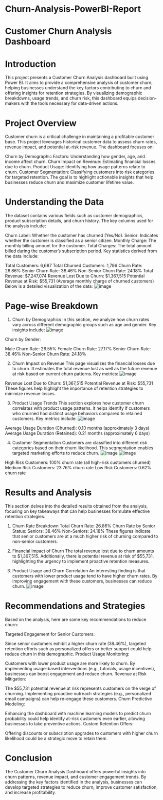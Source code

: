 # Churn-Analysis-PowerBI-Report
# Customer Churn Analysis Dashboard
# Introduction
This project presents a Customer Churn Analysis dashboard built using Power BI. It aims to provide a comprehensive analysis of customer churn, helping businesses understand the key factors contributing to churn and offering insights for retention strategies. By visualizing demographic breakdowns, usage trends, and churn risk, this dashboard equips decision-makers with the tools necessary for data-driven actions.

# Project Overview
Customer churn is a critical challenge in maintaining a profitable customer base. This project leverages historical customer data to assess churn rates, revenue impact, and potential at-risk revenue. The dashboard focuses on:

Churn by Demographic Factors: Understanding how gender, age, and income affect churn.
Churn Impact on Revenue: Estimating financial losses due to churn.
Product Usage: Identifying how usage patterns relate to churn.
Customer Segmentation: Classifying customers into risk categories for targeted retention.
The goal is to highlight actionable insights that help businesses reduce churn and maximize customer lifetime value.

# Understanding the Data
The dataset contains various fields such as customer demographics, product subscription details, and churn history. The key columns used for the analysis include:

Churn Label: Whether the customer has churned (Yes/No).
Senior: Indicates whether the customer is classified as a senior citizen.
Monthly Charge: The monthly billing amount for the customer.
Total Charges: The total amount billed during the customer’s subscription period.
Key statistics derived from the data include:

Total Customers: 6,687
Total Churned Customers: 1,796
Churn Rate: 26.86%
Senior Churn Rate: 38.46%
Non-Senior Churn Rate: 24.18%
Total Revenue: $7,247,074
Revenue Lost Due to Churn: $1,367,515
Potential Revenue at Risk: $55,731 (Average monthly charge of churned customers)
Below is a detailed visualization of the data:
![image](https://github.com/Niteesh-Nigam/Churn-Analysis-PowerBI-Report/blob/main/images/Page2.jpg)


# Page-wise Breakdown
1. Churn by Demographics
In this section, we analyze how churn rates vary across different demographic groups such as age and gender. Key insights include:
![image](https://github.com/Niteesh-Nigam/Churn-Analysis-PowerBI-Report/blob/main/images/Page3.jpg)

Churn by Gender:

Male Churn Rate: 26.55%
Female Churn Rate: 27.17%
Senior Churn Rate: 38.46%
Non-Senior Churn Rate: 24.18%

2. Churn Impact on Revenue
This page visualizes the financial losses due to churn. It estimates the total revenue lost as well as the future revenue at risk based on current churn patterns. Key metrics:
![image](https://github.com/Niteesh-Nigam/Churn-Analysis-PowerBI-Report/blob/main/images/Page4.jpg)

Revenue Lost Due to Churn: $1,367,515
Potential Revenue at Risk: $55,731
These figures help highlight the importance of retention strategies to minimize revenue losses.


3. Product Usage Trends
This section explores how customer churn correlates with product usage patterns. It helps identify if customers who churned had distinct usage behaviors compared to retained customers. Key metrics include:
![image](https://github.com/Niteesh-Nigam/Churn-Analysis-PowerBI-Report/blob/main/images/Page5.jpg)

Average Usage Duration (Churned): 0.10 months (approximately 3 days)
Average Usage Duration (Retained): 0.21 months (approximately 6 days)

4. Customer Segmentation
Customers are classified into different risk categories based on their churn likelihood. This segmentation enables targeted marketing efforts to reduce churn.
![image](https://github.com/Niteesh-Nigam/Churn-Analysis-PowerBI-Report/blob/main/images/Page6.jpg)
![image](https://github.com/Niteesh-Nigam/Churn-Analysis-PowerBI-Report/blob/main/images/Page7.jpg)

High Risk Customers: 100% churn rate (all high-risk customers churned)
Medium Risk Customers: 23.76% churn rate
Low Risk Customers: 0.62% churn rate

# Results and Analysis
This section delves into the detailed results obtained from the analysis, focusing on key takeaways that can help businesses formulate effective retention strategies.

1. Churn Rate Breakdown
Total Churn Rate: 26.86%
Churn Rate by Senior Status:
Seniors: 38.46%
Non-Seniors: 24.18%
These figures indicate that senior customers are at a much higher risk of churning compared to non-senior customers.

2. Financial Impact of Churn
The total revenue lost due to churn amounts to $1,367,515. Additionally, there is potential revenue at risk of $55,731, highlighting the urgency to implement proactive retention measures.

3. Product Usage and Churn Correlation
An interesting finding is that customers with lower product usage tend to have higher churn rates. By improving engagement with these customers, businesses can reduce churn.
![image](https://github.com/Niteesh-Nigam/Churn-Analysis-PowerBI-Report/blob/main/images/Page10.jpg)

# Recommendations and Strategies
Based on the analysis, here are some key recommendations to reduce churn:

Targeted Engagement for Senior Customers:

Since senior customers exhibit a higher churn rate (38.46%), targeted retention efforts such as personalized offers or better support could help reduce churn in this demographic.
Product Usage Monitoring:

Customers with lower product usage are more likely to churn. By implementing usage-based interventions (e.g., tutorials, usage incentives), businesses can boost engagement and reduce churn.
Revenue at Risk Mitigation:

The $55,731 potential revenue at risk represents customers on the verge of churning. Implementing proactive outreach strategies (e.g., personalized email campaigns) can help re-engage these customers.
Churn Predictive Modeling:

Enhancing the dashboard with machine learning models to predict churn probability could help identify at-risk customers even earlier, allowing businesses to take preventive actions.
Custom Retention Offers:

Offering discounts or subscription upgrades to customers with higher churn likelihood could be a strategic move to retain them.

# Conclusion
The Customer Churn Analysis Dashboard offers powerful insights into churn patterns, revenue impact, and customer engagement trends. By addressing the key factors identified in the analysis, businesses can develop targeted strategies to reduce churn, improve customer satisfaction, and increase profitability.
